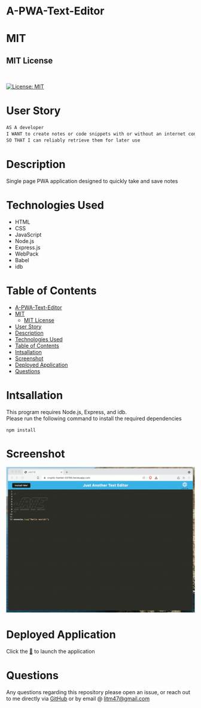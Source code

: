 # A-PWA-Text-Editor

# MIT

## MIT License 
<br>

 [![License: MIT](https://img.shields.io/badge/License-MIT-yellow.svg)](https://opensource.org/licenses/MIT)


# User Story 
```md
AS A developer
I WANT to create notes or code snippets with or without an internet connection
SO THAT I can reliably retrieve them for later use
```

# Description 

Single page PWA application designed to quickly take and save notes

# Technologies Used
- HTML
- CSS
- JavaScript
- Node.js
- Express.js
- WebPack
- Babel 
- idb

# Table of Contents
- [A-PWA-Text-Editor](#a-pwa-text-editor)
- [MIT](#mit)
  - [MIT License](#mit-license)
- [User Story](#user-story)
- [Description](#description)
- [Technologies Used](#technologies-used)
- [Table of Contents](#table-of-contents)
- [Intsallation](#intsallation)
- [Screenshot](#screenshot)
- [Deployed Application](#deployed-application)
- [Questions](#questions)


# Intsallation 
This program requires Node.js, Express, and idb.
<br>
Please run the following command to install the required dependencies 
<pre><code>npm install</code></pre>


# Screenshot

<img src="./Assets/Images/00-demo.gif">




# Deployed Application
Click the <a href="https://glacial-journey-83639.herokuapp.com/">📝</a> to launch the application 


# Questions 
Any questions regarding this repository please open an issue, or reach out to me directly via <a href="https://github.com/CoffeeEyes28">GitHub</a> or by email @ <a href="mailto:litm47@gmail.com">litm47@gmail.com</a>





